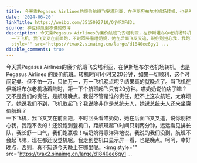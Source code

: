 ```yaml
---
title: 今天乘Pegasus Airlines的廉价航班飞安塔利亚，在伊斯坦布尔老机场转机，也是Pegasus Airlines 的廉价航班。转机时间1小时又20分钟，如果一切顺利，这个时间足矣...
date: '2024-06-20'
linkTitle: https://weibo.com/3515092710/OjWFXFd3L
source: 种豆得瓜谢不谦的微博
description: 今天乘Pegasus Airlines的廉价航班飞安塔利亚，在伊斯坦布尔老机场转机，也是Pegasus Airlines 的廉价航班。转机时间1小时又20分钟，如果一切顺利，这个时间足矣。但不怕一万，只怕万一，万一飞机晚点呢？结果真的就晚点了。当飞机在伊斯坦布尔老机场着陆时，距一下个航班起飞只有20分钟。喵奶奶说怕啥子嘛？又不是我们的责任，是航班晚点。我说不管是谁的责任，赶不上这次航班，太麻烦了。她说我们不到，飞机敢起飞？我说除非你是总统夫人，她说总统夫人还来坐廉价航班？<br>
  一下飞机，我飞叉叉在前面跑，不时回头看喵奶奶，她在后面飞叉叉追，说你别担心我，我跑不丢的！还没跑到登机口，距航班起飞时间只剩两分钟，远远看见排长队，我长舒一口气，我们跑赢啦！喵奶奶得意洋洋地说，我说的我们没到，航班不会起飞嘛，现在都还没登机呢。我走到登机口显示屏一看，也是晚点。呵呵，幸好晚点，否则，真不知道今天晚上在哪里呢。<img
  style="" src="https://tvax2.sinaimg.cn/large/d1840ee6gy1 ...
disable_comments: true
---
```

今天乘Pegasus Airlines的廉价航班飞安塔利亚，在伊斯坦布尔老机场转机，也是Pegasus Airlines 的廉价航班。转机时间1小时又20分钟，如果一切顺利，这个时间足矣。但不怕一万，只怕万一，万一飞机晚点呢？结果真的就晚点了。当飞机在伊斯坦布尔老机场着陆时，距一下个航班起飞只有20分钟。喵奶奶说怕啥子嘛？又不是我们的责任，是航班晚点。我说不管是谁的责任，赶不上这次航班，太麻烦了。她说我们不到，飞机敢起飞？我说除非你是总统夫人，她说总统夫人还来坐廉价航班？<br> 一下飞机，我飞叉叉在前面跑，不时回头看喵奶奶，她在后面飞叉叉追，说你别担心我，我跑不丢的！还没跑到登机口，距航班起飞时间只剩两分钟，远远看见排长队，我长舒一口气，我们跑赢啦！喵奶奶得意洋洋地说，我说的我们没到，航班不会起飞嘛，现在都还没登机呢。我走到登机口显示屏一看，也是晚点。呵呵，幸好晚点，否则，真不知道今天晚上在哪里呢。<img style="" src="https://tvax2.sinaimg.cn/large/d1840ee6gy1 ...